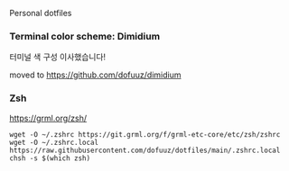 Personal dotfiles


### Terminal color scheme: Dimidium

터미널 색 구성 이사했습니다!

moved to https://github.com/dofuuz/dimidium


### Zsh

https://grml.org/zsh/

```
wget -O ~/.zshrc https://git.grml.org/f/grml-etc-core/etc/zsh/zshrc
wget -O ~/.zshrc.local https://raw.githubusercontent.com/dofuuz/dotfiles/main/.zshrc.local
chsh -s $(which zsh)
```
